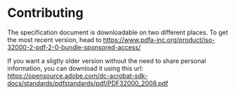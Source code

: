 # Contributing

The specification document is downloadable on two different places. To get the most recent version, head to https://www.pdfa-inc.org/product/iso-32000-2-pdf-2-0-bundle-sponsored-access/

If you want a sligtly older version without the need to share personal information, you can download it using this url: https://opensource.adobe.com/dc-acrobat-sdk-docs/standards/pdfstandards/pdf/PDF32000_2008.pdf

